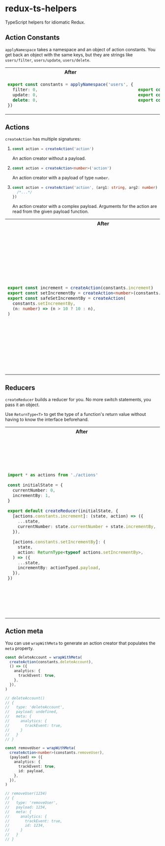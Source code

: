 # redux-ts-helpers

TypeScript helpers for idiomatic Redux.

## Action Constants

`applyNamespace` takes a namespace and an object of action constants. You
get back an object with the same keys, but they are strings like
`users/filter`, `users/update`, `users/delete`.

<table>
  <tr>
    <th>After</th>
    <th>Before</th>
  </tr>

  <tr>
    <td>

```typescript
export const constants = applyNamespace('users', {
  filter: 0,
  update: 0,
  delete: 0,
})
```

</td>
    <td>

```typescript
export const FILTER = 'USERS_FILTER'
export const UPDATE = 'USERS_UPDATE'
export const DELETE = 'USERS_DELETE'
```

</td>
  </tr>
</table>

## Actions

`createAction` has multiple signatures:

1. ```ts
   const action = createAction('action')
   ```
   An action creator without a payload.
1. ```ts
   const action = createAction<number>('action')
   ```
   An action creator with a payload of type `number`.
1. ```ts
   const action = createAction('action', (arg1: string, arg2: number) => {
     /*...*/
   })
   ```
   An action creator with a complex payload. Arguments for the action are read from the given payload function.

<table>
  <tr>
    <th>After</th>
    <th>Before</th>
  </tr>

  <tr>
    <td>

```typescript
export const increment = createAction(constants.increment)
export const setIncrementBy = createAction<number>(constants.setIncrementBy)
export const safeSetIncrementBy = createAction(
  constants.setIncrementBy,
  (n: number) => (n > 10 ? 10 : n),
)
```

</td>
    <td>

```typescript
export interface Increment {
  type: 'INCREMENT'
}
export const increment: ActionCreator<Increment> = () => ({
  type: 'INCREMENT',
})

export interface SetIncrementBy {
  type: 'SET_INCREMENT_BY'
  payload: number
}
export const setIncrementBy: ActionCreator<SetIncrementBy> = (n: number) => ({
  type: 'SET_INCREMENT_BY',
  payload: n,
})

export interface SafeSetIncrementBy {
  type: 'SET_INCREMENT_BY'
  payload: number
}
export const safeSetIncrementBy: ActionCreator<SafeSetIncrementBy> = (
  n: number,
) => ({
  type: 'SET_INCREMENT_BY',
  payload: n > 10 ? 10 : n,
})
```

</td>
  </tr>
</table>

## Reducers

`createReducer` builds a reducer for you. No more switch statements, you pass
it an object.

Use `ReturnType<T>` to get the type of a function's return value without
having to know the interface beforehand.

<table>
  <tr>
    <th>After</th>
    <th>Before</th>
  </tr>

  <tr>
    <td>

```typescript
import * as actions from './actions'

const initialState = {
  currentNumber: 0,
  incrementBy: 1,
}

export default createReducer(initialState, {
  [actions.constants.increment]: (state, action) => ({
    ...state,
    currentNumber: state.currentNumber + state.incrementBy,
  }),

  [actions.constants.setIncrementBy]: (
    state,
    action: ReturnType<typeof actions.setIncrementBy>,
  ) => ({
    ...state,
    incrementBy: actionTyped.payload,
  }),
})
```

</td>
    <td>

```typescript
import * as actions from './actions'

interface State {
  currentNumber: number
  incrementBy: number
}

const initialState: State {
  currentNumber: 0,
  incrementBy: 0,
}

export const reducer: Reducer<State> = (state = initialState, action) => {
  switch (action.type) {
    case actions.INCREMENT:
      return {
        ...state,
        currentNumber: state.currentNumber + state.incrementBy,
      }

    case actions.SET_INCREMENT_BY: {
      const actionTyped = action as actions.SetIncrementBy

      return {
        ...state,
        incrementBy: actionTyped.payload
      }
    }

    default:
      return state
  }
}
```

</td>
  </tr>

</table>

## Action meta

You can use `wrapWithMeta` to generate an action creator that populates the
`meta` property.

```ts
const deleteAccount = wrapWithMeta(
  createAction(constants.deleteAccount),
  () => ({
    analytics: {
      trackEvent: true,
    },
  }),
)

// deleteAccount()
// {
//   type: 'deleteAccount',
//   payload: undefined,
//   meta: {
//     analytics: {
//       trackEvent: true,
//     }
//   }
// }

const removeUser = wrapWithMeta(
  createAction<number>(constants.removeUser),
  (payload) => ({
    analytics: {
      trackEvent: true,
      id: payload,
    },
  }),
)

// removeUser(1234)
// {
//   type: 'removeUser',
//   payload: 1234,
//   meta: {
//     analytics: {
//       trackEvent: true,
//       id: 1234,
//     }
//   }
// }
```
